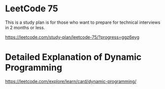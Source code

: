 # LeetCode 75
This is a study plan is for those who want to prepare for technical interviews in 2 months or less.

https://leetcode.com/study-plan/leetcode-75/?progress=ggz6eyg

# Detailed Explanation of Dynamic Programming

https://leetcode.com/explore/learn/card/dynamic-programming/
